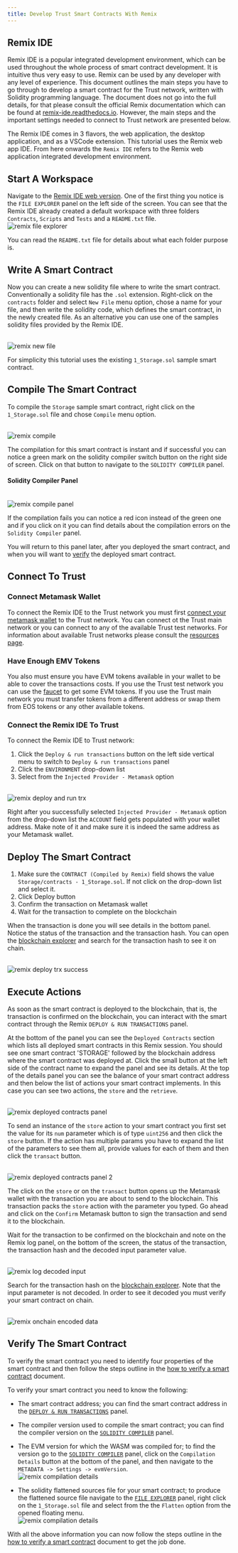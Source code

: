 ```yaml
---
title: Develop Trust Smart Contracts With Remix
---
```


## Remix IDE

Remix IDE is a popular integrated development environment, which can be used throughout the whole process of smart contract development. It is intuitive thus very easy to use. Remix can be used by any developer with any level of experience. This document outlines the main steps you have to go through to develop a smart contract for the Trust network, written with Solidity programming language. The document does not go into the full details, for that please consult the official Remix documentation which can be found at [remix-ide.readthedocs.io](https://remix-ide.readthedocs.io/en/latest/). However, the main steps and the important settings needed to connect to Trust network are presented below.

The Remix IDE comes in 3 flavors, the web application, the desktop application, and as a VSCode extension. This tutorial uses the Remix web app IDE. From here onwards the `Remix IDE` refers to the Remix web application integrated development environment.

## Start A Workspace

Navigate to the [Remix IDE web version](https://remix.ethereum.org/). One of the first thing you notice is the `FILE EXPLORER` panel on the left side of the screen. You can see that the Remix IDE already created a default workspace with three folders `Contracts`, `Scripts` and `Tests` and a `README.txt` file.
\
![remix file explorer](./resources/remix_file_explorer.png)

You can read the `README.txt` file for details about what each folder purpose is.

## Write A Smart Contract

Now you can create a new solidity file where to write the smart contract. Conventionally a solidity file has the `.sol` extension. Right-click on the `contracts` folder and select `New File` menu option, chose a name for your file, and then write the solidity code, which defines the smart contract, in the newly created file. As an alternative you can use one of the samples solidity files provided by the Remix IDE.

\
![remix new file](./resources/remix_new_file.png)

For simplicity this tutorial uses the existing `1_Storage.sol` sample smart contract.

## Compile The Smart Contract

To compile the `Storage` sample smart contract, right click on the `1_Storage.sol` file and chose `Compile` menu option.

\
![remix compile](./resources/remix_compile.png)

The compilation for this smart contract is instant and if successful you can notice a green mark on the solidity compiler switch button on the right side of screen. Click on that button to navigate to the `SOLIDITY COMPILER` panel.

#### Solidity Compiler Panel
\
![remix compile panel](./resources/remix_compile_panel.png)

 If the compilation fails you can notice a red icon instead of the green one and if you click on it you can find details about the compilation errors on the `Solidity Compiler` panel.

 You will return to this panel later, after you deployed the smart contract, and when you will want to [verify](#verify-the-smart-contract) the deployed smart contract.

## Connect To Trust

### Connect Metamask Wallet

To connect the Remix IDE to the Trust network you must first [connect your metamask wallet](../about-the-testnet/connect-metamask.md) to the Trust network. You can connect ot the Trust main network or you can connect to any of the available Trust test networks. For information about available Trust networks please consult the [resources page](../about-the-testnet/resources.md).

### Have Enough EMV Tokens

You also must ensure you have EVM tokens available in your wallet to be able to cover the transactions costs. If you use the Trust test network you can use the [faucet](https://faucet.testnet-dev.trust.one) to get some EVM tokens. If you use the Trust main network you must transfer tokens from a different address or swap them from EOS tokens or any other available tokens.

### Connect the Remix IDE To Trust

To connect the Remix IDE to Trust network:

1. Click the `Deploy & run transactions` button on the left side vertical menu to switch to `Deploy & run transactions` panel
2. Click the `ENVIRONMENT` drop-down list
3. Select from the `Injected Provider - Metamask` option

\
![remix deploy and run trx](./resources/remix_deploy_run_trx_panel.png)

Right after you successfully selected `Injected Provider - Metamask` option from the drop-down list the `ACCOUNT` field gets populated with your wallet address. Make note of it and make sure it is indeed the same address as your Metamask wallet.

## Deploy The Smart Contract

1. Make sure the `CONTRACT (Compiled by Remix)` field shows the value `Storage/contracts - 1_Storage.sol`. If not click on the drop-down list and select it.
2. Click Deploy button
3. Confirm the transaction on Metamask wallet
4. Wait for the transaction to complete on the blockchain

When the transaction is done you will see details in the bottom panel. Notice the status of the transaction and the transaction hash. You can open the [blockchain explorer](https://trustscan.one/) and search for the transaction hash to see it on chain.

\
![remix deploy trx success](./resources/remix_deploy_trx_success.png)

## Execute Actions

As soon as the smart contract is deployed to the blockchain, that is, the transaction is confirmed on the blockchain, you can interact with the smart contract through the Remix `DEPLOY & RUN TRANSACTIONS` panel.

At the bottom of the panel you can see the `Deployed Contracts` section which lists all deployed smart contracts in this Remix session. You should see one smart contract 'STORAGE' followed by the blockchain address where the smart contract was deployed at. Click the small button at the left side of the contract name to expand the panel and see its details. At the top of the details panel you can see the balance of your smart contract address and then below the list of actions your smart contract implements. In this case you can see two actions, the `store` and the `retrieve`.

\
![remix deployed contracts panel](./resources/remix_deployed_contracts_panel.png)

To send an instance of the `store` action to your smart contract you first set the value for its `num` parameter which is of type `uint256` and then click the `store` button. If the action has multiple params you have to expand the list of the parameters to see them all, provide values for each of them and then click the `transact` button.

\
![remix deployed contracts panel 2](./resources/remix_deployed_contracts_panel_2.png)

The click on the `store` or on the `transact` button opens up the Metamask wallet with the transaction you are about to send to the blockchain. This transaction packs the `store` action with the parameter you typed. Go ahead and click on the `Confirm` Metamask button to sign the transaction and send it to the blockchain.

Wait for the transaction to be confirmed on the blockchain and note on the Remix log panel, on the bottom of the screen, the status of the transaction, the transaction hash and the decoded input parameter value.

\
![remix log decoded input](./resources/remix_log_decoded_input.png)

Search for the transaction hash on the [blockchain explorer](https://trustscan.one/). Note that the input parameter is not decoded. In order to see it decoded you must verify your smart contract on chain.

\
![remix onchain encoded data](./resources/remix_onchain_encoded_data.png)

## Verify The Smart Contract

To verify the smart contract you need to identify four properties of the smart contract and then follow the steps outline in the [how to verify a smart contract](./how_to_verify_a_smart_contract.md) document.

To verify your smart contract you need to know the following:

- The smart contract address; you can find the smart contract address in the [`DEPLOY & RUN TRANSACTIONS`](#execute-actions) panel.

- The compiler version used to compile the smart contract; you can find the compiler version on the [`SOLIDITY COMPILER`](#solidity-compiler-panel) panel.

- The EVM version for which the WASM was compiled for; to find the version go to the [`SOLIDITY COMPILER`](#solidity-compiler-panel) panel, click on the `Compilation Details` button at the bottom of the panel, and then navigate to the `METADATA -> Settings -> evmVersion`.
\
![remix compilation details](./resources/remix_compilation_details.png)

- The solidity flattened sources file for your smart contract; to produce the flattened source file navigate to the [`FILE EXPLORER`](#start-a-workspace) panel, right click on the `1_Storage.sol` file and select from the the `Flatten` option from the opened floating menu.
\
![remix compilation details](./resources/remix_compilation_details.png)

With all the above information you can now follow the steps outline in the [how to verify a smart contract](./how_to_verify_a_smart_contract.md) document to get the job done.
